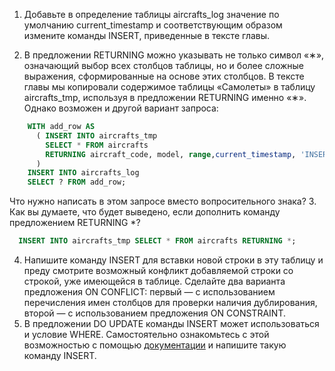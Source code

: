 1. Добавьте в определение таблицы aircrafts_log значение по умолчанию current_timestamp и соответствующим образом измените команды INSERT, приведенные в тексте главы.

2. В предложении RETURNING можно указывать не только символ «∗», означающий выбор всех столбцов таблицы, но и более сложные выражения, сформированные на основе этих столбцов. В тексте главы мы копировали содержимое таблицы «Самолеты» в таблицу aircrafts_tmp, используя в предложении RETURNING именно «∗». Однако возможен и другой вариант запроса:
```sql
    WITH add_row AS
      ( INSERT INTO aircrafts_tmp
        SELECT * FROM aircrafts
        RETURNING aircraft_code, model, range,current_timestamp, 'INSERT'
      )
    INSERT INTO aircrafts_log
    SELECT ? FROM add_row;
```
Что нужно написать в этом запросе вместо вопросительного знака?
3. Как вы думаете, что будет выведено, если дополнить команду предложением RETURNING *?
  ```sql
    INSERT INTO aircrafts_tmp SELECT * FROM aircrafts RETURNING *;
  ```
4. Напишите команду INSERT для вставки новой строки в эту таблицу и преду смотрите возможный конфликт добавляемой строки со строкой, уже имеющейся в таблице. Сделайте два варианта предложения ON CONFLICT: первый — с использованием перечисления имен столбцов для проверки наличия дублирования, второй — с использованием предложения ON CONSTRAINT.
5. В предложении DO UPDATE команды INSERT может использоваться и условие WHERE. Самостоятельно ознакомьтесь с этой возможностью с помощью [документации](https://postgrespro.ru/docs/postgresql/15/sql-update?lang=ru) и напишите  такую команду INSERT.